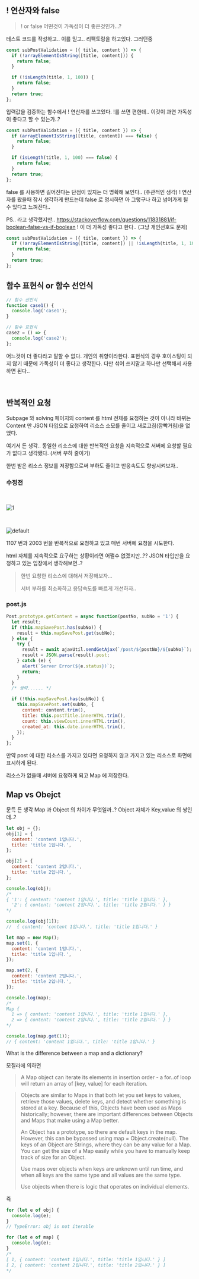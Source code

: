 ## ! 연산자와 false

> ! or false 어떤것이 가독성이 더 좋은것인가...?

테스트 코드를 작성하고.. 이를 믿고.. 리팩토링을 하고있다.
그러던중

```js
const subPostValidation = ({ title, content }) => {
  if (!arrayElementIsString([title, content])) {
    return false;
  }

  if (!isLength(title, 1, 100)) {
    return false;
  }
  return true;
};
```

입력값을 검증하는 함수에서 ! 연산자를 쓰고있다. !를 쓰면 편한데.. 이것이 과연 가독성이 좋다고 할 수 있는가..?

```js
const subPostValidation = ({ title, content }) => {
  if (arrayElementIsString([title, content]) === false) {
    return false;
  }

  if (isLength(title, 1, 100) === false) {
    return false;
  }
  return true;
};
```

false 를 사용하면 길어진다는 단점이 있지는 더 명확해 보인다.. (주관적인 생각)
! 연산자를 봤을때 잠시 생각하게 만드는데 false 로 명시하면 아 그렇구나 하고 넘어가게 될 수 있다고 느껴진다..

PS.. 라고 생각했지만.. https://stackoverflow.com/questions/11831881/if-boolean-false-vs-if-boolean
! 이 더 가독성 좋다고 한다.. (그냥 개인선호도 문제)

```js
const subPostValidation = ({ title, content }) => {
  if (!arrayElementIsString([title, content]) || !isLength(title, 1, 100)) {
    return false;
  }
  return true;
};
```

## 함수 표현식 or 함수 선언식

```js
// 함수 선언식
function case1() {
  console.log('case1');
}

// 함수 표현식
case2 = () => {
  console.log('case2');
};
```

어느것이 더 좋다라고 말할 수 없다.
개인의 취향이라한다. 표현식의 경우 호이스팅이 되지 않기 때문에 가독성이 더 좋다고 생각한다.
다만 섞어 쓰지말고 하나만 선택해서 사용하면 된다..

<br>

## 반복적인 요청

Subpage 와 solving 페이지의 content 를 html 전체를 요청하는 것이 아니라 바뀌는 Content 만 JSON 타입으로 요청하여 리소스 소모를 줄이고 새로고침(깜빡거림)을 없앴다.

여기서 든 생각.. 동일한 리소스에 대한 반복적인 요청을 지속적으로 서버에 요청할 필요가 없다고 생각됐다. (서버 부하 줄이기)

한번 받은 리소스 정보를 저장함으로써 부하도 줄이고 반응속도도 향상시켜보자..

### 수정전

<br>

![1](https://user-images.githubusercontent.com/31912670/51841566-51500580-2352-11e9-9ee8-0d5a36c9b506.png)

<br>

![default](https://user-images.githubusercontent.com/31912670/51841674-88261b80-2352-11e9-829e-a62e3c03903f.jpg)

1107 번과 2003 번을 반복적으로 요청하고 있고 매번 서버에 요청을 시도한다.

html 자체를 지속적으로 요구하는 상황이라면 어쩔수 없겠지만..?? JSON 타입만을 요청하고 있는 입장에서 생각해보면..?

> 한번 요청한 리소스에 대해서 저장해보자...
>
> 서버 부하를 최소화하고 응답속도를 빠르게 개선하자..

### post.js

```js
Post.prototype.getContent = async function(postNo, subNo = '1') {
  let result;
  if (this.mapSavePost.has(subNo)) {
    result = this.mapSavePost.get(subNo);
  } else {
    try {
      result = await ajaxUtil.sendGetAjax(`/post/${postNo}/${subNo}`);
      result = JSON.parse(result).post;
    } catch (e) {
      alert(`Server Error(${e.status})`);
      return;
    }
  }
  /* 생략...... */

  if (!this.mapSavePost.has(subNo)) {
    this.mapSavePost.set(subNo, {
      content: content.trim(),
      title: this.postTitle.innerHTML.trim(),
      count: this.viewCount.innerHTML.trim(),
      created_at: this.date.innerHTML.trim(),
    });
  }
};
```

만약 post 에 대한 리소스를 가지고 있다면 요청하지 않고 가지고 있는 리소스로 화면에 표시하게 된다.

리소스가 없을때 서버에 요청하게 되고 Map 에 저장한다.

## Map vs Obejct

문득 든 생각 Map 과 Object 의 차이가 무엇일까..?
Object 자체가 Key,value 의 쌍인데..?

```js
let obj = {};
obj[1] = {
  content: 'content 1입니다.',
  title: 'title 1입니다.',
};

obj[2] = {
  content: 'content 2입니다.',
  title: 'title 2입니다.',
};

console.log(obj);
/*
{ '1': { content: 'content 1입니다.', title: 'title 1입니다.' },
  '2': { content: 'content 2입니다.', title: 'title 2입니다.' } }
*/

console.log(obj[1]);
//  { content: 'content 1입니다.', title: 'title 1입니다.' }

let map = new Map();
map.set(1, {
  content: 'content 1입니다.',
  title: 'title 1입니다.',
});

map.set(2, {
  content: 'content 2입니다.',
  title: 'title 2입니다.',
});

console.log(map);
/*
Map {
  1 => { content: 'content 1입니다.', title: 'title 1입니다.' },
  2 => { content: 'content 2입니다.', title: 'title 2입니다.' } }
*/

console.log(map.get(1));
// { content: 'content 1입니다.', title: 'title 1입니다.' }

```



What is the difference between a map and a dictionary?

모질라에 의하면

> A Map object can iterate its elements in insertion order - a for..of loop will return an array of [key, value] for each iteration.

> Objects are similar to Maps in that both let you set keys to values, retrieve those values, delete keys, and detect whether something is stored at a key. Because of this, Objects have been used as Maps historically; however, there are important differences between Objects and Maps that make using a Map better.
>
> An Object has a prototype, so there are default keys in the map. However, this can be bypassed using map = Object.create(null). The keys of an Object are Strings, where they can be any value for a Map. You can get the size of a Map easily while you have to manually keep track of size for an Object.
>
> Use maps over objects when keys are unknown until run time, and when all keys are the same type and all values are the same type.
>
> Use objects when there is logic that operates on individual elements.

즉

```js
for (let e of obj) {
  console.log(e);
}
// TypeError: obj is not iterable

for (let e of map) {
  console.log(e);
}
/*
[ 1, { content: 'content 1입니다.', title: 'title 1입니다.' } ]
[ 2, { content: 'content 2입니다.', title: 'title 2입니다.' } ]
*/
```



